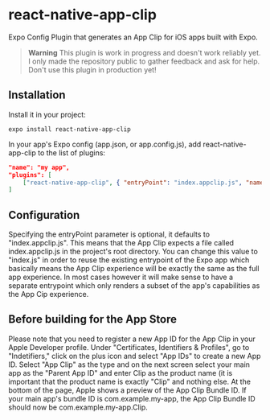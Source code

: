 # react-native-app-clip

Expo Config Plugin that generates an App Clip for iOS apps built with Expo.

> **Warning** This plugin is work in progress and doesn't work reliably yet. I only made the repository public to gather feedback and ask for help. Don't use this plugin in production yet!

## Installation

Install it in your project:

```
expo install react-native-app-clip
```

In your app's Expo config (app.json, or app.config.js), add react-native-app-clip to the list of plugins:

```app.json
"name": "my app",
"plugins": [
    ["react-native-app-clip", { "entryPoint": "index.appclip.js", "name": "RN App Clip" }]
]
```

## Configuration

Specifying the entryPoint parameter is optional, it defaults to "index.appclip.js". This means that the App Clip expects a file called index.appclip.js in the project's root directory. You can change this value to "index.js" in order to reuse the existing entrypoint of the Expo app which basically means the App Clip experience will be exactly the same as the full app experience. In most cases however it will make sense to have a separate entrypoint which only renders a subset of the app's capabilities as the App Cip experience.

## Before building for the App Store

Please note that you need to register a new App ID for the App Clip in your Apple Developer profile. Under "Certificates, Identifiers & Profiles", go to "Indetifiers," click on the plus icon and select "App IDs" to create a new App ID. Select "App Clip" as the type and on the next screen select your main app as the "Parent App ID" and enter Clip as the product name (it is important that the product name is exactly "Clip" and nothing else. At the bottom of the page, Apple shows a preview of the App Clip Bundle ID. If your main app's bundle ID is com.example.my-app, the App Clip Bundle ID should now be com.example.my-app.Clip.
